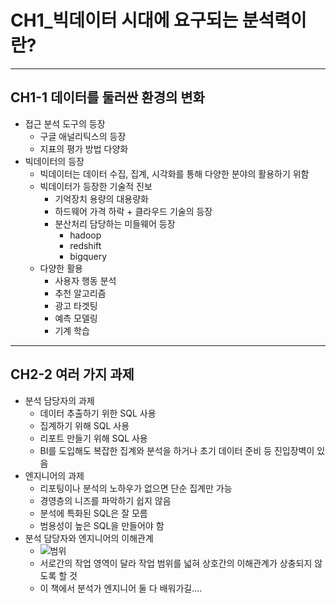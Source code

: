 # CH1_빅데이터 시대에 요구되는 분석력이란?

---

## CH1-1 데이터를 둘러싼 환경의 변화
- 접근 분석 도구의 등장
  - 구글 애널리틱스의 등장
  - 지표의 평가 방법 다양화
- 빅데이터의 등장
  - 빅데이터는 데이터 수집, 집계, 시각화를 통해 다양한 분야의 활용하기 위함
  - 빅데이터가 등장한 기술적 진보
    - 기억장치 용량의 대용량화
    - 하드웨어 가격 하락 + 클라우드 기술의 등장
    - 분산처리 담당하는 미들웨어 등장
      - hadoop
      - redshift
      - bigquery
  - 다양한 활용
    - 사용자 행동 분석
    - 추천 알고리즘
    - 광고 타겟팅
    - 예측 모델링
    - 기계 학습

---

## CH2-2 여러 가지 과제
- 분석 담당자의 과제
  - 데이터 추출하기 위한 SQL 사용
  - 집계하기 위해 SQL 사용
  - 리포트 만들기 위해 SQL 사용
  - BI를 도입해도 복잡한 집계와 분석을 하거나 초기 데이터 준비 등 진입장벽이 있음
- 엔지니어의 과제
  - 리포팅이나 분석의 노하우가 없으면 단순 집계만 가능
  - 경영층의 니즈를 파악하기 쉽지 않음
  - 분석에 특화된 SQL은 잘 모름
  - 범용성이 높은 SQL을 만들어야 함
- 분석 담당자와 엔지니어의 이해관계
  - ![범위](https://blog.kakaocdn.net/dn/bW3SRy/btq8Ka1drAQ/5VGPJmcm0RsCHDSTrUsic0/img.png)
  - 서로간의 작업 영역이 달라 작업 범위를 넓혀 상호간의 이해관계가 상충되지 않도록 할 것
  - 이 책에서 분석가 엔지니어 둘 다 배워가길....